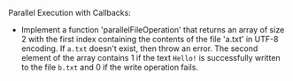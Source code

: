 Parallel Execution with Callbacks:

- Implement a function 'parallelFileOperation' that returns an array of size 2 with the first index containing the contents of the file 'a.txt' in UTF-8 encoding. If `a.txt` doesn't exist, then throw an error. The second element of the array contains 1 if the text `Hello!` is successfully written to the file `b.txt` and 0 if the write operation fails.
